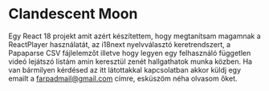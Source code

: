 # Clandescent Moon

Egy React 18 projekt amit azért készítettem, hogy megtanítsam magamnak a ReactPlayer használatát, az i18next nyelvválasztó keretrendszert, a Papaparse CSV fájlelemzőt illetve hogy legyen egy felhasználó független videó lejátszó listám amin keresztül zenét hallgathatok munka közben. Ha van bármilyen kérdésed az itt látottakkal kapcsolatban akkor küldj egy emailt a [farpadmail@gmail.com](mailto:farpadmail@gmail.com) címre, esküszöm néha olvasom őket.
